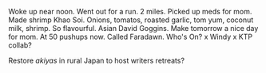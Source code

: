 Woke up near noon. Went out for a run. 2 miles. Picked up meds for mom. Made shrimp Khao Soi. Onions, tomatos, roasted garlic, tom yum, coconut milk, shrimp. So flavourful. Asian David Goggins. Make tomorrow a nice day for mom. At 50 pushups now. Called Faradawn. Who's On? x Windy x KTP collab? 

Restore *akiyas* in rural Japan to host writers retreats?
